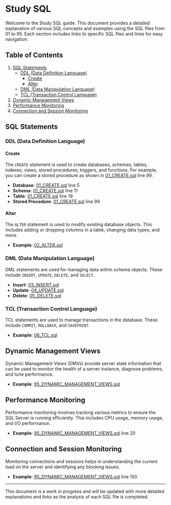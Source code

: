 # Study SQL

Welcome to the Study SQL guide. This document provides a detailed explanation of various SQL concepts and examples using the SQL files from 01 to 95. Each section includes links to specific SQL files and lines for easy navigation.

## Table of Contents

1. [SQL Statements](#sql-statements)
   - [DDL (Data Definition Language)](#ddl-data-definition-language)
     - [Create](#create)
     - [Alter](#alter)
   - [DML (Data Manipulation Language)](#dml-data-manipulation-language)
   - [TCL (Transaction Control Language)](#tcl-transaction-control-language)
2. [Dynamic Management Views](#dynamic-management-views)
3. [Performance Monitoring](#performance-monitoring)
4. [Connection and Session Monitoring](#connection-and-session-monitoring)

## SQL Statements

### DDL (Data Definition Language)

#### Create

The `CREATE` statement is used to create databases, schemas, tables, indexes, views, stored procedures, triggers, and functions. For example, you can create a stored procedure as shown in [01_CREATE.sql](file:///c:/AI%20Use%20and%20Deveopment/Study%20SQL/01_CREATE.sql) line 99.

- **Database**: [01_CREATE.sql](01_CREATE.sql#l5) line 5
- **Schema**: [01_CREATE.sql](01_CREATE.sql#L11) line 11
- **Table**: [01_CREATE.sql](01_CREATE.sql#l19) line 19
- **Stored Procedure**: [01_CREATE.sql](01_CREATE.sql?plain=1#L99) line 99

#### Alter

The `ALTER` statement is used to modify existing database objects. This includes adding or dropping columns in a table, changing data types, and more.

- **Example**: [02_ALTER.sql](file:///c:/AI%20Use%20and%20Deveopment/Study%20SQL/02_ALTER.sql)

### DML (Data Manipulation Language)

DML statements are used for managing data within schema objects. These include `INSERT`, `UPDATE`, `DELETE`, and `SELECT`.

- **Insert**: [03_INSERT.sql](file:///c:/AI%20Use%20and%20Deveopment/Study%20SQL/03_INSERT.sql)
- **Update**: [04_UPDATE.sql](file:///c:/AI%20Use%20and%20Deveopment/Study%20SQL/04_UPDATE.sql)
- **Delete**: [05_DELETE.sql](file:///c:/AI%20Use%20and%20Deveopment/Study%20SQL/05_DELETE.sql)

### TCL (Transaction Control Language)

TCL statements are used to manage transactions in the database. These include `COMMIT`, `ROLLBACK`, and `SAVEPOINT`.

- **Example**: [06_TCL.sql](file:///c:/AI%20Use%20and%20Deveopment/Study%20SQL/06_TCL.sql)

## Dynamic Management Views

Dynamic Management Views (DMVs) provide server state information that can be used to monitor the health of a server instance, diagnose problems, and tune performance.

- **Example**: [95_DYNAMIC_MANAGEMENT_VIEWS.sql](file:///c:/AI%20Use%20and%20Deveopment/Study%20SQL/SQL%20Objects/95_DYNAMIC_MANAGEMENT_VIEWS.sql)

## Performance Monitoring

Performance monitoring involves tracking various metrics to ensure the SQL Server is running efficiently. This includes CPU usage, memory usage, and I/O performance.

- **Example**: [95_DYNAMIC_MANAGEMENT_VIEWS.sql](file:///c:/AI%20Use%20and%20Deveopment/Study%20SQL/SQL%20Objects/95_DYNAMIC_MANAGEMENT_VIEWS.sql) line 20

## Connection and Session Monitoring

Monitoring connections and sessions helps in understanding the current load on the server and identifying any blocking issues.

- **Example**: [95_DYNAMIC_MANAGEMENT_VIEWS.sql](file:///c:/AI%20Use%20and%20Deveopment/Study%20SQL/SQL%20Objects/95_DYNAMIC_MANAGEMENT_VIEWS.sql) line 150

---

This document is a work in progress and will be updated with more detailed explanations and links as the analysis of each SQL file is completed.
